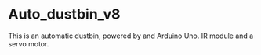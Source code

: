 # Auto_dustbin_v8
This is an automatic dustbin, powered by and Arduino Uno. IR module and a servo motor.
